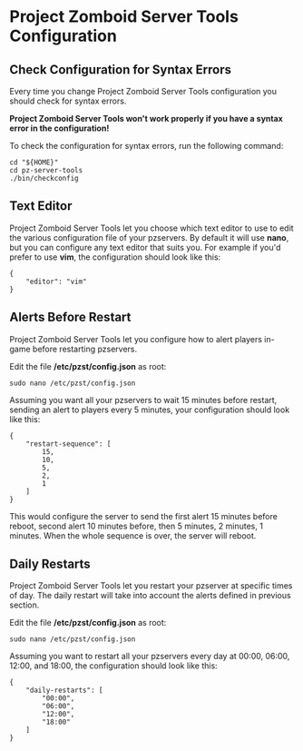# Project Zomboid Server Tools Configuration

## Check Configuration for Syntax Errors
Every time you change Project Zomboid Server Tools configuration you should check for syntax errors.

**Project Zomboid Server Tools won't work properly if you have a syntax error in the configuration!**

To check the configuration for syntax errors, run the following command:

	cd "${HOME}"
	cd pz-server-tools
	./bin/checkconfig

## Text Editor
Project Zomboid Server Tools let you choose which text editor to use to edit the various configuration file of your pzservers. By default it will use **nano**, but you can configure any text editor that suits you. For example if you'd prefer to use **vim**, the configuration should look like this:

	{
		"editor": "vim"
	}

## Alerts Before Restart
Project Zomboid Server Tools let you configure how to alert players in-game before restarting pzservers.

Edit the file **/etc/pzst/config.json** as root:

	sudo nano /etc/pzst/config.json

Assuming you want all your pzservers to wait 15 minutes before restart, sending an alert to players every 5 minutes, your configuration should look like this:

	{
		"restart-sequence": [
			15,
			10,
			5,
			2,
			1
		]
	}

This would configure the server to send the first alert 15 minutes before reboot, second alert 10 minutes before, then 5 minutes, 2 minutes, 1 minutes. When the whole sequence is over, the server will reboot.

## Daily Restarts
Project Zomboid Server Tools let you restart your pzserver at specific times of day. The daily restart will take into account the alerts defined in previous section.

Edit the file **/etc/pzst/config.json** as root:

	sudo nano /etc/pzst/config.json

Assuming you want to restart all your pzservers every day at 00:00, 06:00, 12:00, and 18:00, the configuration should look like this:

	{
		"daily-restarts": [
			"00:00",
			"06:00",
			"12:00",
			"18:00"
		]
	}

